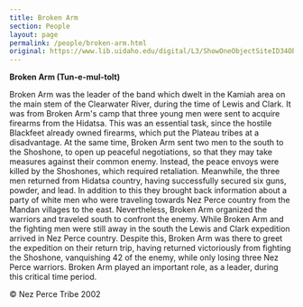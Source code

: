 ```yaml
---
title: Broken Arm
section: People
layout: page
permalink: /people/broken-arm.html
original: https://www.lib.uidaho.edu/digital/L3/ShowOneObjectSiteID34ObjectID211.html
---
```


**Broken Arm (Tun-e-mul-tolt)**

Broken Arm was the leader of the band which dwelt in the Kamiah area on the main stem of the Clearwater River, during the time of Lewis and Clark. It was from Broken Arm's camp that three young men were sent to acquire firearms from the Hidatsa. This was an essential task, since the hostile Blackfeet already owned firearms, which put the Plateau tribes at a disadvantage. At the same time, Broken Arm sent two men to the south to the Shoshone, to open up peaceful negotiations, so that they may take measures against their common enemy. Instead, the peace envoys were killed by the Shoshones, which required retaliation. Meanwhile, the three men returned from Hidatsa country, having successfully secured six guns, powder, and lead. In addition to this they brought back information about a party of white men who were traveling towards Nez Perce country from the Mandan villages to the east. Nevertheless, Broken Arm organized the warriors and traveled south to confront the enemy. While Broken Arm and the fighting men were still away in the south the Lewis and Clark expedition arrived in Nez Perce country. Despite this, Broken Arm was there to greet the expedition on their return trip, having returned victoriously from fighting the Shoshone, vanquishing 42 of the enemy, while only losing three Nez Perce warriors. Broken Arm played an important role, as a leader, during this critical time period.

© Nez Perce Tribe 2002
